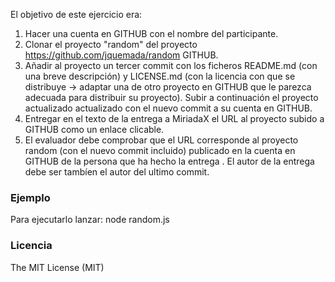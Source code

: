 El objetivo de este ejercicio era:

1. Hacer una cuenta en GITHUB con el nombre del participante.
2. Clonar el proyecto "random" del proyecto https://github.com/jquemada/random GITHUB.
3. Añadir al proyecto un tercer commit con los ficheros README.md (con una breve descripción) y  LICENSE.md (con la licencia con que se distribuye -> adaptar una de otro proyecto en GITHUB que le parezca adecuada para distribuir su proyecto). Subir a continuación el proyecto actualizado actualizado con el nuevo commit a su cuenta en GITHUB.
4. Entregar en el texto de la entrega a MiriadaX  el URL al proyecto subido a GITHUB como un enlace clicable.
5. El evaluador debe comprobar que el URL corresponde al proyecto random (con el nuevo commit incluido) publicado en la cuenta en GITHUB de la persona que ha hecho la entrega . El autor de la entrega debe ser tambíen el autor del ultimo commit.


### Ejemplo

Para ejecutarlo lanzar: node random.js

### Licencia

The MIT License (MIT)